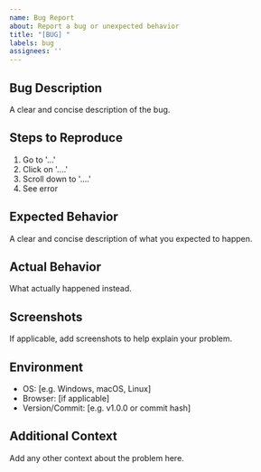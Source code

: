 ```yaml
---
name: Bug Report
about: Report a bug or unexpected behavior
title: "[BUG] "
labels: bug
assignees: ''
---
```


## Bug Description
A clear and concise description of the bug.

## Steps to Reproduce
1. Go to '...'
2. Click on '....'
3. Scroll down to '....'
4. See error

## Expected Behavior
A clear and concise description of what you expected to happen.

## Actual Behavior
What actually happened instead.

## Screenshots
If applicable, add screenshots to help explain your problem.

## Environment
- OS: [e.g. Windows, macOS, Linux]
- Browser: [if applicable]
- Version/Commit: [e.g. v1.0.0 or commit hash]

## Additional Context
Add any other context about the problem here.
